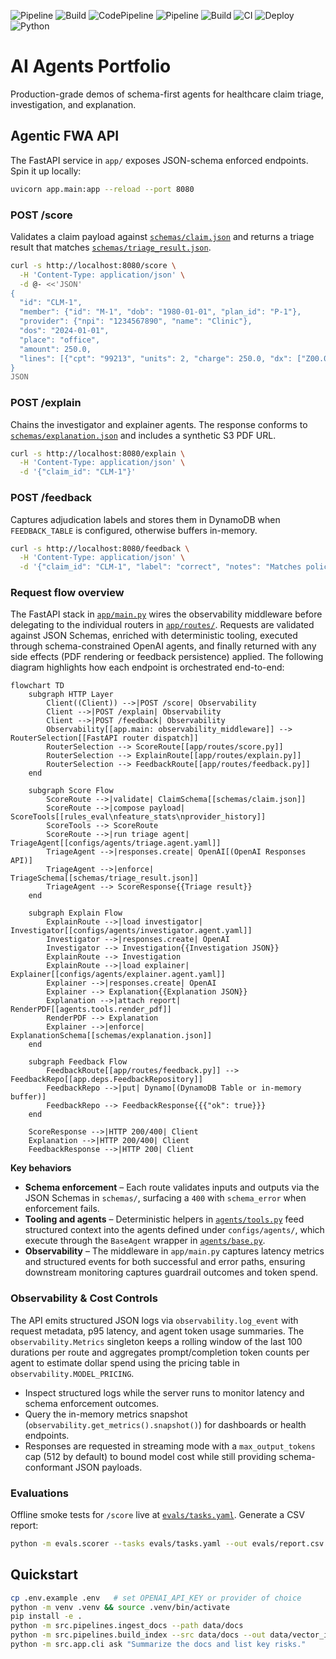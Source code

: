 ![Pipeline](https://img.shields.io/badge/CodePipeline-AiAgentsPortfolio-blue)
![Build](https://img.shields.io/badge/CodeBuild-docker-green)
![CodePipeline](https://img.shields.io/badge/CodePipeline-AiAgentsPortfolio-blue)
![Pipeline](https://img.shields.io/badge/CodePipeline-active-success)
![Build](https://img.shields.io/badge/CodeBuild-docker-green)
![CI](https://github.com/narendersurabhi/ai-agents-portfolio/actions/workflows/ci.yml/badge.svg) 
![Deploy](https://github.com/narendersurabhi/ai-agents-portfolio/actions/workflows/deploy.yml/badge.svg)
![Python](https://img.shields.io/badge/python-3.11-blue)

# AI Agents Portfolio

Production-grade demos of schema-first agents for healthcare claim triage, investigation, and explanation.

## Agentic FWA API

The FastAPI service in `app/` exposes JSON-schema enforced endpoints. Spin it up locally:

```bash
uvicorn app.main:app --reload --port 8080
```

### POST /score

Validates a claim payload against [`schemas/claim.json`](schemas/claim.json) and returns a triage result that matches [`schemas/triage_result.json`](schemas/triage_result.json).

```bash
curl -s http://localhost:8080/score \
  -H 'Content-Type: application/json' \
  -d @- <<'JSON'
{
  "id": "CLM-1",
  "member": {"id": "M-1", "dob": "1980-01-01", "plan_id": "P-1"},
  "provider": {"npi": "1234567890", "name": "Clinic"},
  "dos": "2024-01-01",
  "place": "office",
  "amount": 250.0,
  "lines": [{"cpt": "99213", "units": 2, "charge": 250.0, "dx": ["Z00.00"]}]
}
JSON
```

### POST /explain

Chains the investigator and explainer agents. The response conforms to [`schemas/explanation.json`](schemas/explanation.json) and includes a synthetic S3 PDF URL.

```bash
curl -s http://localhost:8080/explain \
  -H 'Content-Type: application/json' \
  -d '{"claim_id": "CLM-1"}'
```

### POST /feedback

Captures adjudication labels and stores them in DynamoDB when `FEEDBACK_TABLE` is configured, otherwise buffers in-memory.

```bash
curl -s http://localhost:8080/feedback \
  -H 'Content-Type: application/json' \
  -d '{"claim_id": "CLM-1", "label": "correct", "notes": "Matches policy."}'
```


### Request flow overview

The FastAPI stack in [`app/main.py`](app/main.py) wires the observability middleware before delegating to the individual routers in [`app/routes/`](app/routes). Requests are validated against JSON Schemas, enriched with deterministic tooling, executed through schema-constrained OpenAI agents, and finally returned with any side effects (PDF rendering or feedback persistence) applied. The following diagram highlights how each endpoint is orchestrated end-to-end:

```mermaid
flowchart TD
    subgraph HTTP Layer
        Client((Client)) -->|POST /score| Observability
        Client -->|POST /explain| Observability
        Client -->|POST /feedback| Observability
        Observability[[app.main: observability_middleware]] --> RouterSelection[[FastAPI router dispatch]]
        RouterSelection --> ScoreRoute[[app/routes/score.py]]
        RouterSelection --> ExplainRoute[[app/routes/explain.py]]
        RouterSelection --> FeedbackRoute[[app/routes/feedback.py]]
    end

    subgraph Score Flow
        ScoreRoute -->|validate| ClaimSchema[[schemas/claim.json]]
        ScoreRoute -->|compose payload| ScoreTools[[rules_eval\nfeature_stats\nprovider_history]]
        ScoreTools --> ScoreRoute
        ScoreRoute -->|run triage agent| TriageAgent[[configs/agents/triage.agent.yaml]]
        TriageAgent -->|responses.create| OpenAI[(OpenAI Responses API)]
        TriageAgent -->|enforce| TriageSchema[[schemas/triage_result.json]]
        TriageAgent --> ScoreResponse{{Triage result}}
    end

    subgraph Explain Flow
        ExplainRoute -->|load investigator| Investigator[[configs/agents/investigator.agent.yaml]]
        Investigator -->|responses.create| OpenAI
        Investigator --> Investigation{{Investigation JSON}}
        ExplainRoute --> Investigation
        ExplainRoute -->|load explainer| Explainer[[configs/agents/explainer.agent.yaml]]
        Explainer -->|responses.create| OpenAI
        Explainer --> Explanation{{Explanation JSON}}
        Explanation -->|attach report| RenderPDF[[agents.tools.render_pdf]]
        RenderPDF --> Explanation
        Explainer -->|enforce| ExplanationSchema[[schemas/explanation.json]]
    end

    subgraph Feedback Flow
        FeedbackRoute[[app/routes/feedback.py]] --> FeedbackRepo[[app.deps.FeedbackRepository]]
        FeedbackRepo -->|put| Dynamo[(DynamoDB Table or in-memory buffer)]
        FeedbackRepo --> FeedbackResponse{{{"ok": true}}}
    end

    ScoreResponse -->|HTTP 200/400| Client
    Explanation -->|HTTP 200/400| Client
    FeedbackResponse -->|HTTP 200| Client
```

**Key behaviors**

* **Schema enforcement** – Each route validates inputs and outputs via the JSON Schemas in `schemas/`, surfacing a `400` with `schema_error` when enforcement fails.
* **Tooling and agents** – Deterministic helpers in [`agents/tools.py`](agents/tools.py) feed structured context into the agents defined under `configs/agents/`, which execute through the `BaseAgent` wrapper in [`agents/base.py`](agents/base.py).
* **Observability** – The middleware in `app/main.py` captures latency metrics and structured events for both successful and error paths, ensuring downstream monitoring captures guardrail outcomes and token spend.


### Observability & Cost Controls

The API emits structured JSON logs via `observability.log_event` with request metadata, p95 latency, and agent token usage summaries.
The `observability.Metrics` singleton keeps a rolling window of the last 100 durations per route and aggregates prompt/completion token
counts per agent to estimate dollar spend using the pricing table in `observability.MODEL_PRICING`.

* Inspect structured logs while the server runs to monitor latency and schema enforcement outcomes.
* Query the in-memory metrics snapshot (`observability.get_metrics().snapshot()`) for dashboards or health endpoints.
* Responses are requested in streaming mode with a `max_output_tokens` cap (512 by default) to bound model cost while still providing
schema-conformant JSON payloads.

### Evaluations

Offline smoke tests for `/score` live at [`evals/tasks.yaml`](evals/tasks.yaml). Generate a CSV report:

```bash
python -m evals.scorer --tasks evals/tasks.yaml --out evals/report.csv
```

## Quickstart
```bash
cp .env.example .env   # set OPENAI_API_KEY or provider of choice
python -m venv .venv && source .venv/bin/activate
pip install -e .
python -m src.pipelines.ingest_docs --path data/docs
python -m src.pipelines.build_index --src data/docs --out data/vector_index
python -m src.app.cli ask "Summarize the docs and list key risks."
